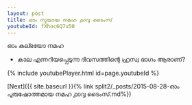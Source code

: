 ```yaml
---
layout: post
title: ഓം സ്ടയായ നമഹ ൧൦൮ ടൈംസ്
youtubeId: fXhoc6Q7u50
---
```

 
 
 ഓം കല്ഭയോ നമഹ 
 
 -  കാല എന്നറിയപ്പെടുന്ന ദിവസത്തിന്റെ ഹ്രസ്വ ഭാഗം ആരാണ്? 
 
  
 
  
 
 
 
 
 
 


{% include youtubePlayer.html id=page.youtubeId %}
 
[Next]({{ site.baseurl }}{% link  split2/_posts/2015-08-28-ഓം പുരുഷോത്തമായ നമഹ ൧൦൮ ടൈംസ്.md%})
 

